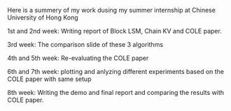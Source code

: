Here is a summery of my work dusing my summer internship at Chinese University of Hong Kong

1st and 2nd week: 
  Writing report of Block LSM, Chain KV and COLE paper.

3rd week: 
  The comparison slide of these 3 algorithms 

4th and 5th week:
   Re-evaluating the COLE paper 

6th and 7th week:
  plotting and anlyzing different experiments based on the COLE paper with same setup

8th week: 
  Writing the demo and final report and comparing the results with COLE paper.
